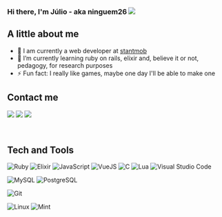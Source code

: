### Hi there, I'm Júlio - aka ninguem26 [![](https://www.codewars.com/users/ninguem26/badges/micro)][codewars]

## A little about me

- 🔭 I am currently a web developer at [stantmob](https://github.com/stantmob)
- 🌱 I’m currently learning ruby on rails, elixir and, believe it or not, pedagogy, for research purposes
- ⚡ Fun fact: I really like games, maybe one day I'll be able to make one

## Contact me

[![](https://img.shields.io/badge/-LinkedIn-222222?style=flat-square&logo=Linkedin&logoColor=white)][linkedin]
[![](https://img.shields.io/badge/-Twitter-222222?style=flat-square&logo=twitter&logoColor=white)][twitter]
[![](https://img.shields.io/badge/-Gmail-222222?style=flat-square&logo=gmail&logoColor=white)][gmail]

<br />

## Tech and Tools

![Ruby](https://img.shields.io/badge/Ruby-black?style=flat-square&logo=ruby&logoColor=red)
![Elixir](https://img.shields.io/badge/Elixir-black?style=flat-square&logo=elixir&logoColor=4B275F)
![JavaScript](https://img.shields.io/badge/JavaScript-black?style=flat-square&logo=javascript&logoColor=F7DF1E)
![VueJS](https://img.shields.io/badge/Vue.js-black?style=flat-square&logo=vue.js)
![C](https://img.shields.io/badge/-black?style=flat-square&logo=c)
![Lua](https://img.shields.io/badge/-Lua-black?style=flat-square&logo=lua&logoColor=2C2D72)
![Visual Studio Code](https://img.shields.io/badge/VSCode-black?style=flat-square&logo=visual-studio-code&logoColor=blue)

![MySQL](https://img.shields.io/badge/-MySQL-black?style=flat-square&logo=mysql)
![PostgreSQL](https://img.shields.io/badge/-PostgreSQL-black?style=flat-square&logo=postgresql)

![Git](https://img.shields.io/badge/-Git-black?style=flat-square&logo=git)

![Linux](https://img.shields.io/badge/-Linux-black?style=flat-square&logo=linux)
![Mint](https://img.shields.io/badge/-Mint-black?style=flat-square&logo=linux-mint)

[twitter]: https://twitter.com/diolandajr
[linkedin]: https://www.linkedin.com/in/j%C3%BAlio-c%C3%A9sar-42784940/
[codewars]: https://www.codewars.com/users/ninguem26
[gmail]: mailto:diolandajr@gmail.com
